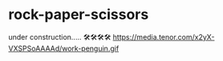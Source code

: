 # rock-paper-scissors

under construction.....
🛠️🛠️🛠️🛠️
https://media.tenor.com/x2yX-VXSPSoAAAAd/work-penguin.gif
